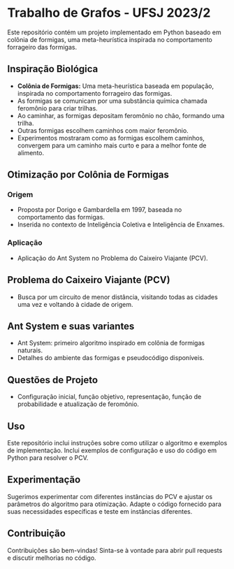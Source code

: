 # Trabalho de Grafos - UFSJ 2023/2

Este repositório contém um projeto implementado em Python baseado em colônia de formigas, uma meta-heurística inspirada no comportamento forrageiro das formigas.

## Inspiração Biológica

- **Colônia de Formigas:** Uma meta-heurística baseada em população, inspirada no comportamento forrageiro das formigas.
- As formigas se comunicam por uma substância química chamada feromônio para criar trilhas.
- Ao caminhar, as formigas depositam feromônio no chão, formando uma trilha.
- Outras formigas escolhem caminhos com maior feromônio.
- Experimentos mostraram como as formigas escolhem caminhos, convergem para um caminho mais curto e para a melhor fonte de alimento.

## Otimização por Colônia de Formigas

### Origem

- Proposta por Dorigo e Gambardella em 1997, baseada no comportamento das formigas.
- Inserida no contexto de Inteligência Coletiva e Inteligência de Enxames.

### Aplicação

- Aplicação do Ant System no Problema do Caixeiro Viajante (PCV).

## Problema do Caixeiro Viajante (PCV)

- Busca por um circuito de menor distância, visitando todas as cidades uma vez e voltando à cidade de origem.

## Ant System e suas variantes

- Ant System: primeiro algoritmo inspirado em colônia de formigas naturais.
- Detalhes do ambiente das formigas e pseudocódigo disponíveis.

## Questões de Projeto

- Configuração inicial, função objetivo, representação, função de probabilidade e atualização de feromônio.

## Uso

Este repositório inclui instruções sobre como utilizar o algoritmo e exemplos de implementação. Inclui exemplos de configuração e uso do código em Python para resolver o PCV.

## Experimentação

Sugerimos experimentar com diferentes instâncias do PCV e ajustar os parâmetros do algoritmo para otimização. Adapte o código fornecido para suas necessidades específicas e teste em instâncias diferentes.

## Contribuição

Contribuições são bem-vindas! Sinta-se à vontade para abrir pull requests e discutir melhorias no código.

